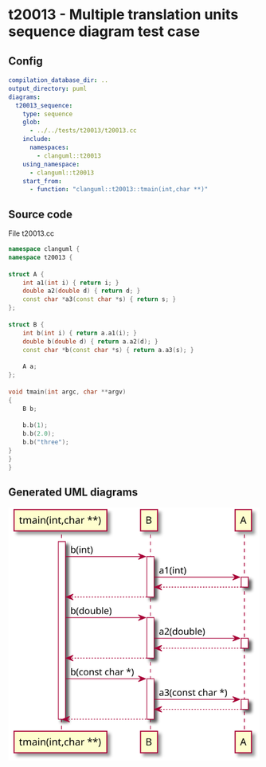 # t20013 - Multiple translation units sequence diagram test case
## Config
```yaml
compilation_database_dir: ..
output_directory: puml
diagrams:
  t20013_sequence:
    type: sequence
    glob:
      - ../../tests/t20013/t20013.cc
    include:
      namespaces:
        - clanguml::t20013
    using_namespace:
      - clanguml::t20013
    start_from:
      - function: "clanguml::t20013::tmain(int,char **)"
```
## Source code
File t20013.cc
```cpp
namespace clanguml {
namespace t20013 {

struct A {
    int a1(int i) { return i; }
    double a2(double d) { return d; }
    const char *a3(const char *s) { return s; }
};

struct B {
    int b(int i) { return a.a1(i); }
    double b(double d) { return a.a2(d); }
    const char *b(const char *s) { return a.a3(s); }

    A a;
};

void tmain(int argc, char **argv)
{
    B b;

    b.b(1);
    b.b(2.0);
    b.b("three");
}
}
}
```
## Generated UML diagrams
![t20013_sequence](./t20013_sequence.svg "Multiple translation units sequence diagram test case")
